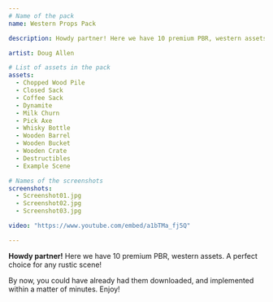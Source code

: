 ```yaml
---
# Name of the pack
name: Western Props Pack

description: Howdy partner! Here we have 10 premium PBR, western assets. A perfect choice for any rustic scene! By now, you could have already had them downloaded, and implemented within a matter of minutes. Enjoy!

artist: Doug Allen

# List of assets in the pack
assets:
  - Chopped Wood Pile
  - Closed Sack
  - Coffee Sack
  - Dynamite
  - Milk Churn
  - Pick Axe
  - Whisky Bottle
  - Wooden Barrel
  - Wooden Bucket
  - Wooden Crate
  - Destructibles
  - Example Scene

# Names of the screenshots
screenshots:
  - Screenshot01.jpg
  - Screenshot02.jpg
  - Screenshot03.jpg

video: "https://www.youtube.com/embed/a1bTMa_fj5Q"

---
```


**Howdy partner!** Here we have 10 premium PBR, western assets. A perfect choice for any rustic scene!

By now, you could have already had them downloaded, and implemented within a matter of minutes. Enjoy!